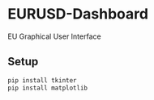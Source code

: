 # EURUSD-Dashboard
EU Graphical User Interface

## Setup

```sh
pip install tkinter
pip install matplotlib
```

